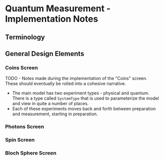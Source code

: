 # Quantum Measurement - Implementation Notes

## Terminology

## General Design Elements

### Coins Screen

TODO - Notes made during the implementation of the "Coins" screen. These should eventually be rolled into a cohesive
narrative.

- The main model has two experiment types - physical and quantum.  There is a type called `SystemType` that is used
to parameterize the model and view in quite a number of places.
- Each of these experiments moves back and forth between preparation and measurement, starting in preparation.

### Photons Screen

### Spin Screen

### Bloch Sphere Screen
